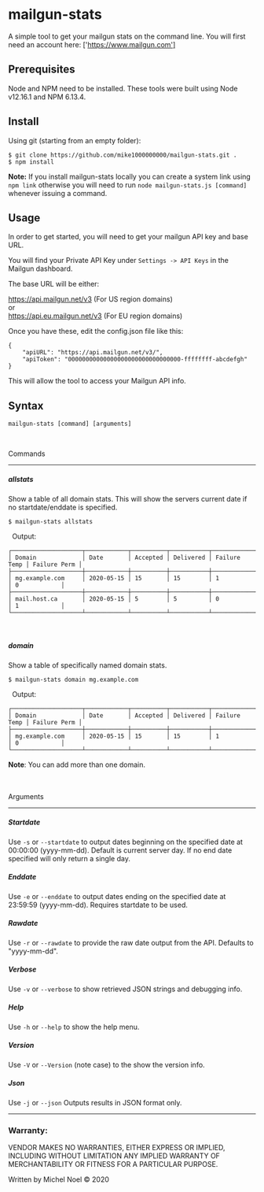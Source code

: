 # mailgun-stats

A simple tool to get your mailgun stats on the command line. You will first need an account here: ['https://www.mailgun.com']
&nbsp;

## Prerequisites

Node and NPM need to be installed. These tools were built using Node v12.16.1 and NPM 6.13.4.

## Install

Using git (starting from an empty folder):
```
$ git clone https://github.com/mike1000000000/mailgun-stats.git .
$ npm install
```
**Note:** If you install mailgun-stats locally you can create a system link using `npm link` otherwise you will need to run `node mailgun-stats.js [command]` whenever issuing a command.

## Usage

In order to get started, you will need to get your mailgun API key and base URL.

You will find your Private API Key under `Settings -> API Keys` in the Mailgun dashboard.


The base URL will be either:

https://api.mailgun.net/v3   (For US region domains)  
or  
https://api.eu.mailgun.net/v3 (For EU region domains)  
  
  
Once you have these, edit the config.json file like this:
```
{
    "apiURL": "https://api.mailgun.net/v3/",
    "apiToken": "00000000000000000000000000000000-ffffffff-abcdefgh"
}
```

This will allow the tool to access your Mailgun API info.



## Syntax
```
mailgun-stats [command] [arguments]
```
&nbsp;
  
Commands
***
##### allstats
Show a table of all domain stats. This will show the servers current date if no startdate/enddate is specified.

```
$ mailgun-stats allstats
```
&nbsp;
Output:

```
┌────────────────────┬────────────┬──────────┬───────────┬──────────────┬──────────────┐
│ Domain             │ Date       │ Accepted │ Delivered │ Failure Temp │ Failure Perm │
├────────────────────┼────────────┼──────────┼───────────┼──────────────┼──────────────┤
│ mg.example.com     │ 2020-05-15 │ 15       │ 15        │ 1            │ 0            │
├────────────────────┼────────────┼──────────┼───────────┼──────────────┼──────────────┤
│ mail.host.ca       │ 2020-05-15 │ 5        │ 5         │ 0            │ 1            │
└────────────────────┴────────────┴──────────┴───────────┴──────────────┴──────────────┘
```
&nbsp;
##### domain
Show a table of specifically named domain stats. 

```
$ mailgun-stats domain mg.example.com 
```

&nbsp;
Output:
```
┌────────────────────┬────────────┬──────────┬───────────┬──────────────┬──────────────┐
│ Domain             │ Date       │ Accepted │ Delivered │ Failure Temp │ Failure Perm │
├────────────────────┼────────────┼──────────┼───────────┼──────────────┼──────────────┤
│ mg.example.com     │ 2020-05-15 │ 15       │ 15        │ 1            │ 0            │
└────────────────────┴────────────┴──────────┴───────────┴──────────────┴──────────────┘
```
**Note**: You can add more than one domain.  
&nbsp;

&nbsp;  
Arguments
***

##### Startdate
Use `-s` or `--startdate` to output dates beginning on the specified date at 00:00:00 (yyyy-mm-dd). Default is current server day. If no end date specified will only return a single day.

##### Enddate
Use `-e` or `--enddate` to output dates ending on the specified date at 23:59:59 (yyyy-mm-dd).  Requires startdate to be used.

##### Rawdate
Use `-r` or `--rawdate` to provide the raw date output from the API. Defaults to "yyyy-mm-dd".

##### Verbose
Use `-v` or `--verbose` to show retrieved JSON strings and debugging info.
&nbsp;
##### Help
Use `-h` or `--help` to show the help menu.
&nbsp;
##### Version
Use `-V` or `--Version` (note case) to the show the version info.

##### Json
Use `-j` or `--json` Outputs results in JSON format only. 


---
### Warranty:

VENDOR MAKES NO WARRANTIES, EITHER EXPRESS OR IMPLIED, INCLUDING WITHOUT LIMITATION ANY IMPLIED WARRANTY OF MERCHANTABILITY OR FITNESS FOR A PARTICULAR PURPOSE.

Written by Michel Noel © 2020